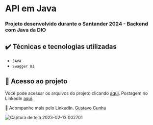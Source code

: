 # API em Java

### Projeto desenvolvido durante o Santander 2024 - Backend com Java da DIO

## ✔️ Técnicas e tecnologias utilizadas

- ``JAVA``
- ``Swagger UI``

## 📁 Acesso ao projeto
Você pode acessar os arquivos do projeto clicando [aqui](https://github.com/Gustavo13Cs/APIjava/tree/main/springboot-web-swagger).
Postagem no LinkedIn [aqui](https://www.linkedin.com/feed/update/urn:li:activity:7204980452149841920/).

💙 Acompanhe mais pelo LinkedIn. [Gustavo Cunha](https://www.linkedin.com/in/gustavo-cunha-s/)

![Captura de tela 2023-02-13 002701](https://uploaddeimagens.com.br/images/004/794/623/original/Captura_de_tela_2024-06-07_151430.png?1717784356)

